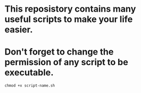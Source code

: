 # This reposistory contains many useful scripts to make your life easier.

# Don't forget to change the permission of any script to be executable.
```
chmod +x script-name.sh
```
